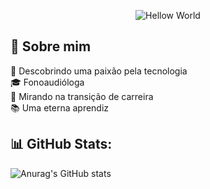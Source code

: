 <div align="center">

![Hellow World](https://i.imgur.com/rR1jWNz.gif)

</div>

## 💫 Sobre mim
💜 Descobrindo uma paixão pela tecnologia <br>
🎓 Fonoaudióloga <br>
🎯 Mirando na transição de carreira <br>
📚 Uma eterna aprendiz <br>

## 📊 GitHub Stats:

![Anurag's GitHub stats](https://github-readme-stats.vercel.app/api?username=werismitt&theme=nightowl&show_icons=true)

